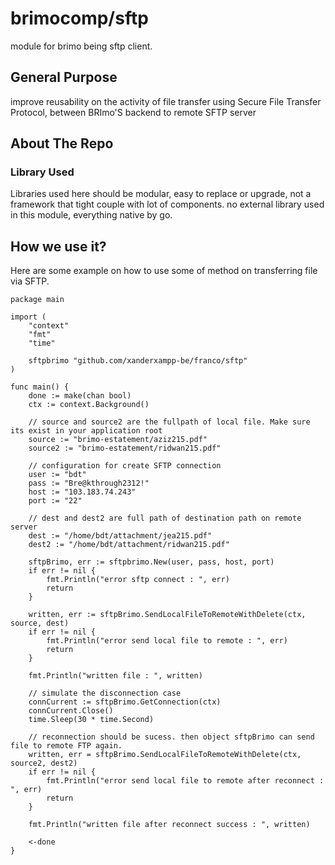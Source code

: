 # brimocomp/sftp
module for brimo being sftp client.

## General Purpose
improve reusability on the activity of file transfer using Secure File Transfer Protocol, between BRImo'S backend to remote SFTP server


## About The Repo
### Library Used
Libraries used here should be modular, easy to replace or upgrade, not a framework that tight couple with lot of components. no external library used in this module, everything native by go.

## How we use it?
Here are some example on how to use some of method on transferring file via SFTP. 


```
package main

import (
	"context"
	"fmt"
	"time"

	sftpbrimo "github.com/xanderxampp-be/franco/sftp"
)

func main() {
	done := make(chan bool)
	ctx := context.Background()

	// source and source2 are the fullpath of local file. Make sure its exist in your application root
	source := "brimo-estatement/aziz215.pdf"
	source2 := "brimo-estatement/ridwan215.pdf"

	// configuration for create SFTP connection
	user := "bdt"
	pass := "Bre@kthrough2312!"
	host := "103.183.74.243"
	port := "22"

	// dest and dest2 are full path of destination path on remote server
	dest := "/home/bdt/attachment/jea215.pdf"
	dest2 := "/home/bdt/attachment/ridwan215.pdf"

	sftpBrimo, err := sftpbrimo.New(user, pass, host, port)
	if err != nil {
		fmt.Println("error sftp connect : ", err)
		return
	}

	written, err := sftpBrimo.SendLocalFileToRemoteWithDelete(ctx, source, dest)
	if err != nil {
		fmt.Println("error send local file to remote : ", err)
		return
	}

	fmt.Println("written file : ", written)

	// simulate the disconnection case
	connCurrent := sftpBrimo.GetConnection(ctx)
	connCurrent.Close()
	time.Sleep(30 * time.Second)

	// reconnection should be sucess. then object sftpBrimo can send file to remote FTP again.
	written, err = sftpBrimo.SendLocalFileToRemoteWithDelete(ctx, source2, dest2)
	if err != nil {
		fmt.Println("error send local file to remote after reconnect : ", err)
		return
	}

	fmt.Println("written file after reconnect success : ", written)

	<-done
}
```


